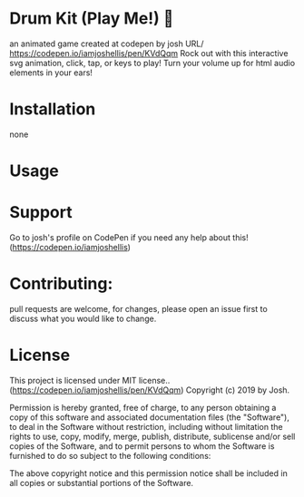 # Drum Kit (Play Me!) 🥁

an animated game created at codepen by josh URL/ https://codepen.io/iamjoshellis/pen/KVdQqm
Rock out with this interactive svg animation, click, tap, or keys to play! Turn your volume 
up for html audio elements in your ears!

# Installation
none

# Usage 


#  Support
Go to josh's profile on CodePen if you need any help about this! (https://codepen.io/iamjoshellis)

#  Contributing: 
pull requests are welcome, for changes, please open an issue first to discuss what you would like to change.

# License
This project is licensed under MIT license..(https://codepen.io/iamjoshellis/pen/KVdQqm) Copyright (c) 2019 by Josh. 

Permission is hereby granted, free of charge, to any person obtaining a copy of this software
and associated documentation files (the "Software"), to deal in the Software without restriction,
including without limitation the rights to use, copy, modify, merge, publish, distribute, sublicense
and/or sell copies of the Software, and to permit persons to whom the Software is furnished to do so
subject to the following conditions:

The above copyright notice and this permission notice shall be included in all copies or substantial
portions of the Software.













  
